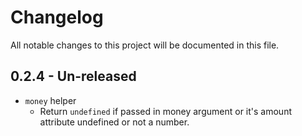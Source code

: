 # Changelog

All notable changes to this project will be documented in this file.

## 0.2.4 - Un-released

-   `money` helper
    -   Return `undefined` if passed in money argument or it's amount attribute undefined or not a number.
